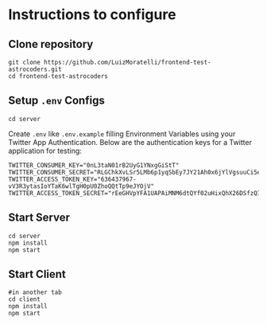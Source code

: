 # Instructions to configure

## Clone repository
```
git clone https://github.com/LuizMoratelli/frontend-test-astrocoders.git
cd frontend-test-astrocoders
```

## Setup `.env` Configs
```
cd server
```
Create `.env` like `.env.example` filling Environment Variables using your Twitter App Authentication. Below are the authentication keys for a Twitter application for testing:
```
TWITTER_CONSUMER_KEY="0nL3taN01rB2UyG1YNxgGiStT"
TWITTER_CONSUMER_SECRET="RLGChkXvLSr5LMb6p1yqSbEy7JY21Ah0x6jYlVgsuuCi5eSRmH"
TWITTER_ACCESS_TOKEN_KEY="636437967-vV3R3ytasIoYTaK6wlTgH0pU0ZhoQQtTp9eJYOjV"
TWITTER_ACCESS_TOKEN_SECRET="rEeGHVpYFA1UAPAiMNM6dtQYf02uHixQhX26DSfzQI0Hf"
```

## Start Server
```
cd server
npm install
npm start
```


## Start Client
```
#in another tab
cd client
npm install
npm start
```
